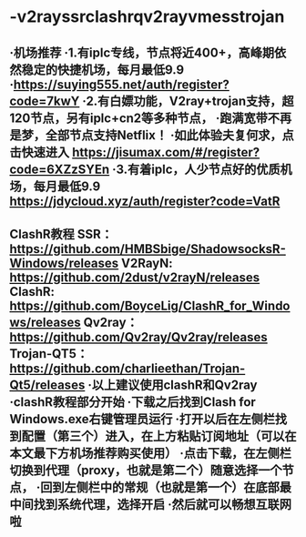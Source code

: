 # -v2rayssrclashrqv2rayvmesstrojan
·机场推荐
·1.有iplc专线，节点将近400+，高峰期依然稳定的快捷机场，每月最低9.9
·https://suying555.net/auth/register?code=7kwY
·2.有白嫖功能，V2ray+trojan支持，超120节点，另有iplc+cn2等多种节点，
·跑满宽带不再是梦，全部节点支持Netflix！
·如此体验夫复何求，点击快速进入 https://jisumax.com/#/register?code=6XZzSYEn
·3.有着iplc，人少节点好的优质机场，每月最低9.9 https://jdycloud.xyz/auth/register?code=VatR
----------------------------------------------------------------------------
ClashR教程
SSR： https://github.com/HMBSbige/ShadowsocksR-Windows/releases
V2RayN: https://github.com/2dust/v2rayN/releases
ClashR: https://github.com/BoyceLig/ClashR_for_Windows/releases
Qv2ray： https://github.com/Qv2ray/Qv2ray/releases
Trojan-QT5：https://github.com/charlieethan/Trojan-Qt5/releases
·以上建议使用clashR和Qv2ray
·clashR教程部分开始
·下载之后找到Clash for Windows.exe右键管理员运行
·打开以后在左侧栏找到配置（第三个）进入，在上方粘贴订阅地址（可以在本文最下方机场推荐购买使用）
·点击下载，在左侧栏切换到代理（proxy，也就是第二个）随意选择一个节点，
·回到左侧栏中的常规（也就是第一个）在底部最中间找到系统代理，选择开启
·然后就可以畅想互联网啦
--------------------------------------------------------------------

